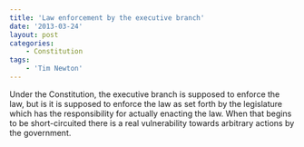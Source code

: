 ```yaml
---
title: 'Law enforcement by the executive branch'
date: '2013-03-24'
layout: post
categories:
    - Constitution
tags:
    - 'Tim Newton'
---
```


Under the Constitution, the executive branch is supposed to enforce the law, but is it is supposed to enforce the law as set forth by the legislature which has the responsibility for actually enacting the law. When that begins to be short-circuited there is a real vulnerability towards arbitrary actions by the government.